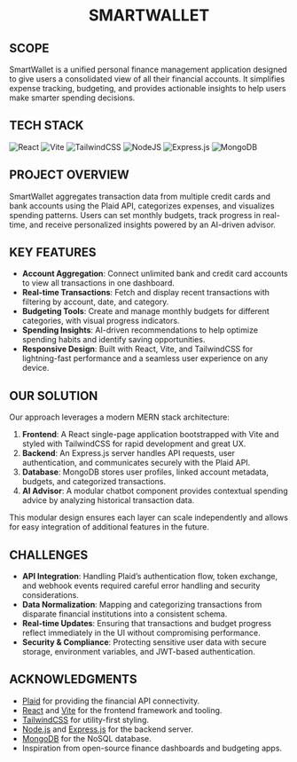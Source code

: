 <h1 align="center"> SMARTWALLET </h1>

## SCOPE

SmartWallet is a unified personal finance management application designed to give users a consolidated view of all their financial accounts. It simplifies expense tracking, budgeting, and provides actionable insights to help users make smarter spending decisions.

## TECH STACK

![React](https://img.shields.io/badge/react-%2320232a.svg?style=for-the-badge\&logo=react\&logoColor=%2361DAFB)
![Vite](https://img.shields.io/badge/vite-%23646CFF.svg?style=for-the-badge\&logo=vite\&logoColor=white)
![TailwindCSS](https://img.shields.io/badge/tailwindcss-%2338B2AC.svg?style=for-the-badge\&logo=tailwind-css\&logoColor=white)
![NodeJS](https://img.shields.io/badge/node.js-6DA55F?style=for-the-badge\&logo=node.js\&logoColor=white)
![Express.js](https://img.shields.io/badge/express.js-%23404d59.svg?style=for-the-badge\&logo=express\&logoColor=%2361DAFB)
![MongoDB](https://img.shields.io/badge/MongoDB-%234ea94b.svg?style=for-the-badge\&logo=mongodb\&logoColor=white)

## PROJECT OVERVIEW

SmartWallet aggregates transaction data from multiple credit cards and bank accounts using the Plaid API, categorizes expenses, and visualizes spending patterns. Users can set monthly budgets, track progress in real-time, and receive personalized insights powered by an AI-driven advisor.

## KEY FEATURES

* **Account Aggregation**: Connect unlimited bank and credit card accounts to view all transactions in one dashboard.
* **Real-time Transactions**: Fetch and display recent transactions with filtering by account, date, and category.
* **Budgeting Tools**: Create and manage monthly budgets for different categories, with visual progress indicators.
* **Spending Insights**: AI-driven recommendations to help optimize spending habits and identify saving opportunities.
* **Responsive Design**: Built with React, Vite, and TailwindCSS for lightning-fast performance and a seamless user experience on any device.

## OUR SOLUTION

Our approach leverages a modern MERN stack architecture:

1. **Frontend**: A React single-page application bootstrapped with Vite and styled with TailwindCSS for rapid development and great UX.
2. **Backend**: An Express.js server handles API requests, user authentication, and communicates securely with the Plaid API.
3. **Database**: MongoDB stores user profiles, linked account metadata, budgets, and categorized transactions.
4. **AI Advisor**: A modular chatbot component provides contextual spending advice by analyzing historical transaction data.

This modular design ensures each layer can scale independently and allows for easy integration of additional features in the future.

## CHALLENGES

* **API Integration**: Handling Plaid’s authentication flow, token exchange, and webhook events required careful error handling and security considerations.
* **Data Normalization**: Mapping and categorizing transactions from disparate financial institutions into a consistent schema.
* **Real-time Updates**: Ensuring that transactions and budget progress reflect immediately in the UI without compromising performance.
* **Security & Compliance**: Protecting sensitive user data with secure storage, environment variables, and JWT-based authentication.

## ACKNOWLEDGMENTS

* [Plaid](https://plaid.com/) for providing the financial API connectivity.
* [React](https://reactjs.org/) and [Vite](https://vitejs.dev/) for the frontend framework and tooling.
* [TailwindCSS](https://tailwindcss.com/) for utility-first styling.
* [Node.js](https://nodejs.org/) and [Express.js](https://expressjs.com/) for the backend server.
* [MongoDB](https://www.mongodb.com/) for the NoSQL database.
* Inspiration from open-source finance dashboards and budgeting apps.

